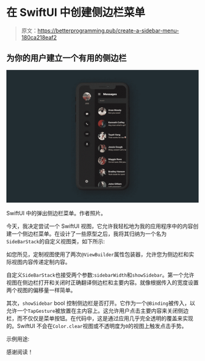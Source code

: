 # 在 SwiftUI 中创建侧边栏菜单

> 原文：<https://betterprogramming.pub/create-a-sidebar-menu-180ca218eaf2>

## 为你的用户建立一个有用的侧边栏

![](img/dbc24664648b4ada6b79a5e94caba8e1.png)

SwiftUI 中的弹出侧边栏菜单。作者照片。

今天，我决定尝试一个 SwiftUI 视图，它允许我轻松地为我的应用程序中的内容创建一个侧边栏菜单。在设计了一些原型之后，我将其归纳为一个名为`SideBarStack`的自定义视图类，如下所示:

如您所见，定制视图使用了两次`@ViewBuilder`属性包装器，允许您为侧边栏和实际视图内容传递定制内容。

自定义`SideBarStack`也接受两个参数:`sidebarWidth`和`showSidebar`。第一个允许视图在侧边栏打开和关闭时正确翻译侧边栏和主要内容。就像根据传入的宽度设置两个视图的偏移量一样简单。

其次，`showSidebar` bool 控制侧边栏是否打开。它作为一个`@Binding`被传入，以允许一个`TapGesture`被放置在主内容上。这允许用户点击主要内容来关闭侧边栏，而不仅仅是菜单按钮。在代码中，这是通过应用几乎完全透明的覆盖来实现的。SwiftUI 不会在`Color.clear`视图或不透明度为`0`的视图上触发点击手势。

示例用途:

感谢阅读！